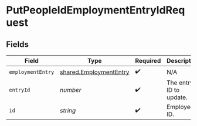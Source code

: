 # PutPeopleIdEmploymentEntryIdRequest


## Fields

| Field                                                            | Type                                                             | Required                                                         | Description                                                      |
| ---------------------------------------------------------------- | ---------------------------------------------------------------- | ---------------------------------------------------------------- | ---------------------------------------------------------------- |
| `employmentEntry`                                                | [shared.EmploymentEntry](../../models/shared/employmententry.md) | :heavy_check_mark:                                               | N/A                                                              |
| `entryId`                                                        | *number*                                                         | :heavy_check_mark:                                               | The entry ID to update.                                          |
| `id`                                                             | *string*                                                         | :heavy_check_mark:                                               | Employee ID.                                                     |